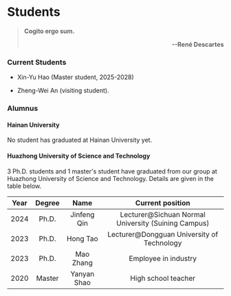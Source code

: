 # **Students**

> **Cogito ergo sum.**  <p align='right'>**--René Descartes**</p>

### **Current Students**

- Xin-Yu Hao (Master student, 2025-2028)

- Zheng-Wei An (visiting student).

### **Alumnus**

#### Hainan University

No student has graduated at Hainan University yet. 

#### Huazhong University of Science and Technology

3 Ph.D. students and 1 master's student have graduated from our group at Huazhong University of Science and Technology. Details are given in the table below. 

| Year | Degree | Name | Current position |
| :---:|     :---:    | :---:| :---: |
| 2024 | Ph.D. | Jinfeng Qin | Lecturer@Sichuan Normal University (Suining Campus) |
| 2023 | Ph.D. | Hong Tao | Lecturer@Dongguan University of Technology |
| 2023 | Ph.D. | Mao Zhang | Employee in industry  |
| 2020 | Master | Yanyan Shao | High school teacher |
